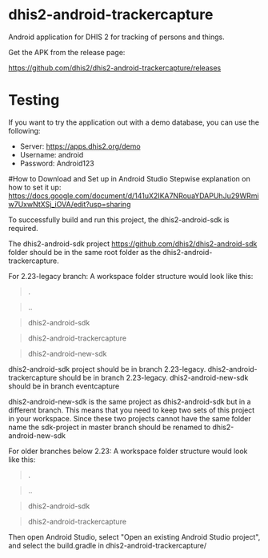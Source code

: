 # dhis2-android-trackercapture
Android application for DHIS 2 for tracking of persons and things.

Get the APK from the release page:

https://github.com/dhis2/dhis2-android-trackercapture/releases

# Testing
If you want to try the application out with a demo database, you can use the following:
- Server: https://apps.dhis2.org/demo
- Username: android
- Password: Android123

#How to Download and Set up in Android Studio
Stepwise explanation on how to set it up: https://docs.google.com/document/d/141uX2IKA7NRouaYDAPUhJu29WRmiw7UxwNtXSj_iOVA/edit?usp=sharing 

To successfully build and run this project, the dhis2-android-sdk is required.

The dhis2-android-sdk project https://github.com/dhis2/dhis2-android-sdk folder should be in the same root folder as the dhis2-android-trackercapture.

For 2.23-legacy branch: A workspace folder structure would look like this:

> .

> ..

> dhis2-android-sdk

> dhis2-android-trackercapture

> dhis2-android-new-sdk

dhis2-android-sdk project should be in branch 2.23-legacy. 
dhis2-android-trackercapture should be in branch 2.23-legacy.
dhis2-android-new-sdk should be in branch eventcapture

dhis2-android-new-sdk is the same project as dhis2-android-sdk but in a different branch. This means that you need to keep two sets of this project in your workspace. Since these two projects cannot have the same folder name the sdk-project in master branch should be renamed to dhis2-android-new-sdk

For older branches below 2.23: A workspace folder structure would look like this:

> .

> ..

> dhis2-android-sdk

> dhis2-android-trackercapture

Then open Android Studio, select "Open an existing Android Studio project", and select the build.gradle in dhis2-android-trackercapture/

